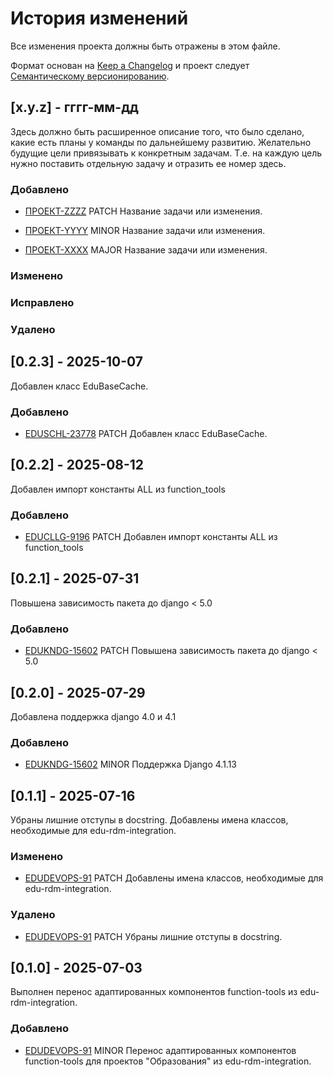 # История изменений

Все изменения проекта должны быть отражены в этом файле.

Формат основан на [Keep a Changelog](http://keepachangelog.com/)
и проект следует [Семантическому версионированию](http://semver.org/).

## [x.y.z] - гггг-мм-дд

Здесь должно быть расширенное описание того, что было сделано, какие есть планы у команды по дальнейшему развитию.
Желательно будущие цели привязывать к конкретным задачам. Т.е. на каждую цель нужно поставить отдельную задачу и
отразить ее номер здесь.

### Добавлено

- [ПРОЕКТ-ZZZZ](https://jira.bars.group/browse/ПРОЕКТ-ZZZZ)
  PATCH Название задачи или изменения.

- [ПРОЕКТ-YYYY](https://jira.bars.group/browse/ПРОЕКТ-YYYY)
  MINOR Название задачи или изменения.

- [ПРОЕКТ-XXXX](https://jira.bars.group/browse/ПРОЕКТ-XXXX)
  MAJOR Название задачи или изменения.

### Изменено

### Исправлено

### Удалено


## [0.2.3] - 2025-10-07
  
Добавлен класс EduBaseCache.

### Добавлено

- [EDUSCHL-23778](https://jira.bars.group/browse/EDUSCHL-23778)
  PATCH Добавлен класс EduBaseCache.


## [0.2.2] - 2025-08-12
  
Добавлен импорт константы ALL из function_tools

### Добавлено

- [EDUCLLG-9196](https://jira.bars.group/browse/EDUCLLG-9196)
  PATCH Добавлен импорт константы ALL из function_tools


## [0.2.1] - 2025-07-31

Повышена зависимость пакета до django < 5.0

### Добавлено

- [EDUKNDG-15602](https://jira.bars.group/browse/EDUKNDG-15602)
  PATCH Повышена зависимость пакета до django < 5.0


## [0.2.0] - 2025-07-29

Добавлена поддержка django 4.0 и 4.1

### Добавлено

- [EDUKNDG-15602](https://jira.bars.group/browse/EDUKNDG-15602)
  MINOR Поддержка Django 4.1.13


## [0.1.1] - 2025-07-16

Убраны лишние отступы в docstring. Добавлены имена классов, необходимые для edu-rdm-integration.

### Изменено

- [EDUDEVOPS-91](https://jira.bars.group/browse/EDUDEVOPS-91)
  PATCH Добавлены имена классов, необходимые для edu-rdm-integration.

### Удалено

- [EDUDEVOPS-91](https://jira.bars.group/browse/EDUDEVOPS-91)
  PATCH Убраны лишние отступы в docstring.


## [0.1.0] - 2025-07-03

Выполнен перенос адаптированных компонентов function-tools из edu-rdm-integration.

### Добавлено

- [EDUDEVOPS-91](https://jira.bars.group/browse/EDUDEVOPS-91)
  MINOR Перенос адаптированных компонентов function-tools для проектов "Образования" из edu-rdm-integration.
